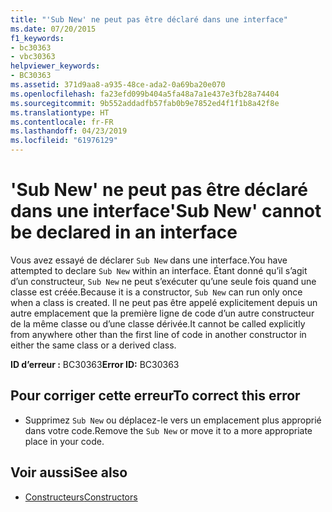 ```yaml
---
title: "'Sub New' ne peut pas être déclaré dans une interface"
ms.date: 07/20/2015
f1_keywords:
- bc30363
- vbc30363
helpviewer_keywords:
- BC30363
ms.assetid: 371d9aa8-a935-48ce-ada2-0a69ba20e070
ms.openlocfilehash: fa23efd099b404a5fa48a7a1e437e3fb28a74404
ms.sourcegitcommit: 9b552addadfb57fab0b9e7852ed4f1f1b8a42f8e
ms.translationtype: HT
ms.contentlocale: fr-FR
ms.lasthandoff: 04/23/2019
ms.locfileid: "61976129"
---
```

# <a name="sub-new-cannot-be-declared-in-an-interface"></a><span data-ttu-id="baf68-102">'Sub New' ne peut pas être déclaré dans une interface</span><span class="sxs-lookup"><span data-stu-id="baf68-102">'Sub New' cannot be declared in an interface</span></span>
<span data-ttu-id="baf68-103">Vous avez essayé de déclarer `Sub New` dans une interface.</span><span class="sxs-lookup"><span data-stu-id="baf68-103">You have attempted to declare `Sub New` within an interface.</span></span> <span data-ttu-id="baf68-104">Étant donné qu’il s’agit d’un constructeur, `Sub New` ne peut s’exécuter qu’une seule fois quand une classe est créée.</span><span class="sxs-lookup"><span data-stu-id="baf68-104">Because it is a constructor, `Sub New` can run only once when a class is created.</span></span> <span data-ttu-id="baf68-105">Il ne peut pas être appelé explicitement depuis un autre emplacement que la première ligne de code d’un autre constructeur de la même classe ou d’une classe dérivée.</span><span class="sxs-lookup"><span data-stu-id="baf68-105">It cannot be called explicitly from anywhere other than the first line of code in another constructor in either the same class or a derived class.</span></span>  
  
 <span data-ttu-id="baf68-106">**ID d’erreur :** BC30363</span><span class="sxs-lookup"><span data-stu-id="baf68-106">**Error ID:** BC30363</span></span>  
  
## <a name="to-correct-this-error"></a><span data-ttu-id="baf68-107">Pour corriger cette erreur</span><span class="sxs-lookup"><span data-stu-id="baf68-107">To correct this error</span></span>  
  
- <span data-ttu-id="baf68-108">Supprimez `Sub New` ou déplacez-le vers un emplacement plus approprié dans votre code.</span><span class="sxs-lookup"><span data-stu-id="baf68-108">Remove the `Sub New` or move it to a more appropriate place in your code.</span></span>  
  
## <a name="see-also"></a><span data-ttu-id="baf68-109">Voir aussi</span><span class="sxs-lookup"><span data-stu-id="baf68-109">See also</span></span>

- [<span data-ttu-id="baf68-110">Constructeurs</span><span class="sxs-lookup"><span data-stu-id="baf68-110">Constructors</span></span>](~/docs/visual-basic/programming-guide/concepts/object-oriented-programming.md#constructors)
